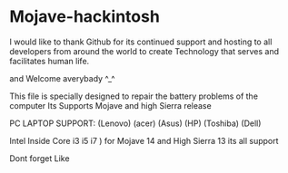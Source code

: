 # Mojave-hackintosh
I would like to thank Github for its continued support and hosting to all developers from around the world to create Technology that serves and facilitates human life. 

and Welcome averybady ^_^ 


This file is specially designed to repair the battery problems of the computer
Its Supports Mojave and high Sierra release



PC LAPTOP SUPPORT:  (Lenovo) (acer) (Asus)  (HP)  (Toshiba)  (Dell)   


Intel Inside Core i3 i5 i7 ) for Mojave 14 and High Sierra 13 its all support 

Dont forget Like 
